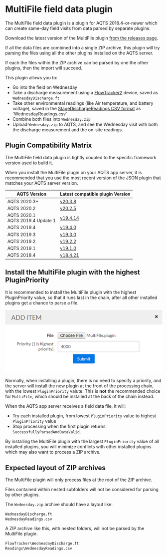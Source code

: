 ﻿# MultiFile field data plugin

The MultiFile field data plugin is a plugin for AQTS 2018.4-or-newer which can create same-day field visits from data parsed by separate plugins.

Download the latest version of the MultiFile plugin [from the releases page](https://github.com/AquaticInformatics/aquarius-field-data-framework/releases/latest).

If all the data files are combined into a single ZIP archive, this plugin will try parsing the files using all the other plugins installed on the AQTS server.

If each the files within the ZIP archive can be parsed by one the other plugins, then the import will succeed.

This plugin allows you to:
- Go into the field on Wednesday
- Take a discharge measurement using a [FlowTracker2](https://github.com/AquaticInformatics/flowtracker2-field-data-plugin) device, saved as `WednesdayDischarge.ft`
- Take other environmental readings (like Air temperature, and battery voltage), saved in the [StageDischargeReadings CSV format](https://github.com/AquaticInformatics/stage-discharge-readings-field-data-plugin) as 'WednesdayReadings.csv`
- Combine both files into `Wednesday.zip`
- Upload `Wednesday.zip` to AQTS, and see the Wednesday visit with both the discharge measurement and the on-site readings.

## Plugin Compatibility Matrix

The MultiFile field data plugin is tightly coupled to the specific framework version used to build it.

When you install the MultiFile plugin on your AQTS app server, it is recommended that you use the most recent version of the JSON plugin that matches your AQTS server version.

| AQTS Version | Latest compatible plugin Version |
| --- | --- |
| AQTS 2020.3+ | [v20.3.8](https://github.com/AquaticInformatics/aquarius-field-data-framework/releases/download/v20.3.8/MultiFile.plugin) |
| AQTS 2020.2 | [v20.2.5](https://github.com/AquaticInformatics/aquarius-field-data-framework/releases/download/v20.2.5/MultiFile.plugin) |
| AQTS 2020.1<br/>AQTS 2019.4 Update 1 | [v19.4.14](https://github.com/AquaticInformatics/aquarius-field-data-framework/releases/download/v19.4.14/MultiFile.plugin) |
| AQTS 2019.4 | [v19.4.0](https://github.com/AquaticInformatics/aquarius-field-data-framework/releases/download/v19.4.0/MultiFile.plugin) |
| AQTS 2019.3 | [v19.3.0](https://github.com/AquaticInformatics/aquarius-field-data-framework/releases/download/v19.3.0/MultiFile.plugin) |
| AQTS 2019.2 | [v19.2.2](https://github.com/AquaticInformatics/aquarius-field-data-framework/releases/download/v19.2.2/MultiFile.plugin) |
| AQTS 2019.1 | [v19.1.0](https://github.com/AquaticInformatics/aquarius-field-data-framework/releases/download/v19.1.0/MultiFile.plugin) |
| AQTS 2018.4 | [v18.4.21](https://github.com/AquaticInformatics/aquarius-field-data-framework/releases/download/v18.4.21/MultiFile.plugin) |

## Install the MultiFile plugin with the highest PluginPriority

It is recommended to install the MultiFile plugin with the highest PluginPriority value,
so that it runs last in the chain, after all other installed plugins get a chance to parse a file.

![Use Highest Priority](UseHighestPriority.png)

Normally, when installing a plugin, there is no need to specify a priority, and the server will
install the new plugin at the front of the processing chain, with the lowest `PluginPriority` valute. This is **not** the recommended choice for `MultiFile`, which should be installed at the back of the chain instead.

When the AQTS app server receives a field data file, it will:
- Try each installed plugin, from lowest `PluginPriority` value to highest `PluginPriority` value
- Stop processing when the first plugin returns `SuccessfullyParsedAndDataValid`.

By installing the MultiFile plugin with the largest `PluginPriority` value of all installed plugins, you will minimize conflicts with other installed plugins which may also want to process a ZIP archive.

## Expected layout of ZIP archives

The MultiFile plugin will only process files at the root of the ZIP archive.

Files contained within nested subfolders will not be considered for parsing by other plugins.

The `Wednesday.zip` archive should have a layout like:
```
WednesdayDischarge.ft
WednesdayReadings.csv
```

A ZIP archive like this, with nested folders, will not be parsed by the MultiFile plugin.
```
FlowTracker\WednesdayDischarge.ft
Readings\WednesdayReadings.csv
```
